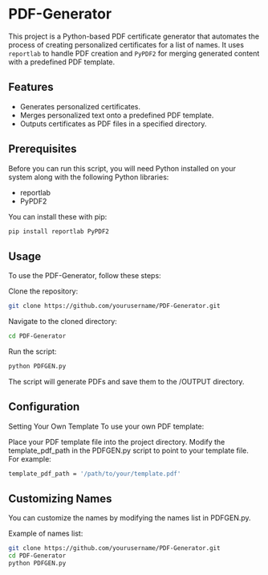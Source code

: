 # PDF-Generator

This project is a Python-based PDF certificate generator that automates the process of creating personalized certificates for a list of names. It uses `reportlab` to handle PDF creation and `PyPDF2` for merging generated content with a predefined PDF template.

## Features

- Generates personalized certificates.
- Merges personalized text onto a predefined PDF template.
- Outputs certificates as PDF files in a specified directory.

## Prerequisites

Before you can run this script, you will need Python installed on your system along with the following Python libraries:

- reportlab
- PyPDF2

You can install these with pip:

```bash
pip install reportlab PyPDF2
```
## Usage

To use the PDF-Generator, follow these steps:

Clone the repository:
```bash
git clone https://github.com/yourusername/PDF-Generator.git
```
Navigate to the cloned directory:
```bash
cd PDF-Generator
```
Run the script:
```bash
python PDFGEN.py
```
The script will generate PDFs and save them to the /OUTPUT directory.

## Configuration

Setting Your Own Template
To use your own PDF template:

Place your PDF template file into the project directory.
Modify the template_pdf_path in the PDFGEN.py script to point to your template file. For example:
```bash
template_pdf_path = '/path/to/your/template.pdf'
```
## Customizing Names
You can customize the names by modifying the names list in PDFGEN.py.

Example of names list:

```bash
git clone https://github.com/yourusername/PDF-Generator.git
cd PDF-Generator
python PDFGEN.py
```
